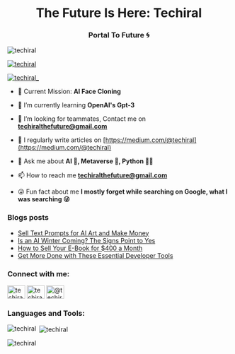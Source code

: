 <h1 align="center">The Future Is Here: Techiral</h1>
<h3 align="center">Portal To Future 🌀</h3>

<p align="left"> <img src="https://komarev.com/ghpvc/?username=techiral&label=Profile%20views&color=0e75b6&style=flat" alt="techiral" /> </p>

<p align="left"> <a href="https://github.com/ryo-ma/github-profile-trophy"><img src="https://github-profile-trophy.vercel.app/?username=techiral" alt="techiral" /></a> </p>

<p align="left"> <a href="https://twitter.com/techiral_" target="blank"><img src="https://img.shields.io/twitter/follow/techiral_?logo=twitter&style=for-the-badge" alt="techiral_" /></a> </p>

- 🚀 Current Mission: **AI Face Cloning**

- 🌱 I’m currently learning **OpenAI's Gpt-3**

- 👯 I’m looking for teammates, Contact me on **techiralthefuture@gmail.com**

- 📝 I regularly write articles on [https://medium.com/@techiral](https://medium.com/@techiral)

- 💬 Ask me about **AI 🤖, Metaverse 🥽, Python 👨‍💻**

- 📫 How to reach me **techiralthefuture@gmail.com**

- 😜 Fun fact about me **I mostly forget while searching on Google, what I was searching 😜**

### Blogs posts
<!-- BLOG-POST-LIST:START -->
- [Sell Text Prompts for AI Art and Make Money](https://techiral.medium.com/sell-text-prompts-for-ai-art-and-make-money-3cefdf469659?source=rss-65b63ff4aec0------2)
- [Is an AI Winter Coming? The Signs Point to Yes](https://techiral.medium.com/is-an-ai-winter-coming-the-signs-point-to-yes-8d1093dda4ee?source=rss-65b63ff4aec0------2)
- [How to Sell Your E-Book for $400 a Month](https://techiral.medium.com/how-to-sell-your-e-book-for-400-a-month-3f8722893a20?source=rss-65b63ff4aec0------2)
- [Get More Done with These Essential Developer Tools](https://techiral.medium.com/get-more-done-with-these-essential-developer-tools-12909b3ac423?source=rss-65b63ff4aec0------2)
<!-- BLOG-POST-LIST:END -->

<h3 align="left">Connect with me:</h3>
<p align="left">
<a href="https://twitter.com/techiral_" target="blank"><img align="center" src="https://raw.githubusercontent.com/rahuldkjain/github-profile-readme-generator/master/src/images/icons/Social/twitter.svg" alt="techiral_" height="30" width="40" /></a>
<a href="https://instagram.com/techiral_the_future" target="blank"><img align="center" src="https://raw.githubusercontent.com/rahuldkjain/github-profile-readme-generator/master/src/images/icons/Social/instagram.svg" alt="techiral_the_future" height="30" width="40" /></a>
<a href="https://medium.com/@techiral" target="blank"><img align="center" src="https://raw.githubusercontent.com/rahuldkjain/github-profile-readme-generator/master/src/images/icons/Social/medium.svg" alt="@techiral" height="30" width="40" /></a>
</p>

<h3 align="left">Languages and Tools:</h3>

<p><img align="left" src="https://github-readme-stats.vercel.app/api/top-langs?username=techiral&show_icons=true&locale=en&layout=compact" alt="techiral" /></p>

<p>&nbsp;<img align="center" src="https://github-readme-stats.vercel.app/api?username=techiral&show_icons=true&locale=en" alt="techiral" /></p>

<p><img align="center" src="https://github-readme-streak-stats.herokuapp.com/?user=techiral&" alt="techiral" /></p>
